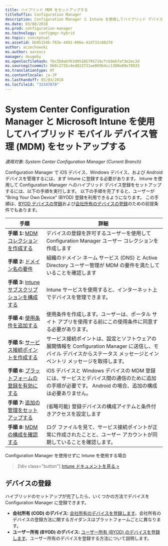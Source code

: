 ```yaml
---
title: ハイブリッド MDM をセットアップする
titleSuffix: Configuration Manager
description: Configuration Manager と Intune を使用してハイブリッド デバイス登録をセットアップします。
ms.date: 03/08/2018
ms.prod: configuration-manager
ms.technology: configmgr-hybrid
ms.topic: conceptual
ms.assetid: bb95154b-f63e-4491-896e-41d732c802f8
author: aczechowski
ms.author: aaroncz
manager: dougeby
ms.openlocfilehash: fbc5b9abf63d95185795716cfcb9ebfaf3e2ec3d
ms.sourcegitcommit: 0b0c2735c4ed822731ae069b4cc1380e89e78933
ms.translationtype: HT
ms.contentlocale: ja-JP
ms.lasthandoff: 05/03/2018
ms.locfileid: "32347078"
---
```

# <a name="setup-hybrid-mobile-device-management-mdm-with-system-center-configuration-manager-and-microsoft-intune"></a>System Center Configuration Manager と Microsoft Intune を使用してハイブリッド モバイル デバイス管理 (MDM) をセットアップする

*適用対象: System Center Configuration Manager (Current Branch)*


Configuration Manager で iOS デバイス、Windows デバイス、および Android デバイスを管理するには、まず Intune に登録する必要があります。 Intune を使用して Configuration Manager へのハイブリッド デバイス登録をセットアップするには、以下の手順を実行します。 以下の手順を完了すると、ユーザーが "Bring Your Own Device" (BYOD) 登録を利用できるようになります。 この手順は、[BYOD デバイスの登録](enroll-hybrid-ios-mac.md)および[会社所有のデバイスの登録](enroll-company-owned-devices.md)のための前提条件でもあります。

 |手順|詳細|  
 |-----------|-------------|  
 |**手順 1:** [MDM コレクションを作成する](create-mdm-collection.md)|デバイスの登録を許可するユーザーを使用して Configuration Manager ユーザー コレクションを作成します|  
 |**手順 2:** [ドメイン名の要件](confirm-dns.md)|組織のドメイン ネーム サービス (DNS) と Active Directory ユーザー管理が MDM の要件を満たしていることを確認します|
 |**手順 3:** [Intune サブスクリプションを構成する](configure-intune-subscription.md)|Intune サービスを使用すると、インターネット上でデバイスを管理できます。|  
 |**手順 4:** [使用条件を追加する](terms-and-conditions.md)| 使用条件を作成します。ユーザーは、ポータル サイト アプリを使用する前にこの使用条件に同意する必要があります。|
 |**手順 5:** [サービス接続ポイントを作成する](create-service-connection-point.md)|サービス接続ポイントは、設定とソフトウェアの展開情報を Configuration Manager に送信し、モバイル デバイスからステータス メッセージとインベントリ メッセージを取得します。 |  
 |**手順 6:** [プラットフォームの登録を有効にする](enable-platform-enrollment.md)|iOS デバイスと Windows デバイスの MDM 登録には、サービスとデバイス間の通信のために追加の手順が必要です。 Android の場合、追加の構成は必要ありません。|  
 |**手順 7:** [追加の管理をセットアップする](set-up-additional-management.md)|(省略可能) 登録デバイスの構成アイテムと条件付きアクセスを設定します|
 |**手順 8:** [MDM の構成を確認する](verify-mdm-configuration.md)|ログ ファイルを見て、サービス接続ポイントが正常に作成されたことと、ユーザー アカウントが同期していることを確認します。|

Configuration Manager を使用せずに Intune を使用する場合
> [!div class="button"]
[Intune ドキュメントを見る >](https://docs.microsoft.com/intune/deploy-use/enroll-devices-in-microsoft-intune)


## <a name="enroll-devices"></a>デバイスの登録
ハイブリッドのセットアップが完了したら、いくつかの方法でデバイスを Configuration Manager に登録できます。
- **会社所有 (COD) のデバイス:** [会社所有のデバイスを登録します](enroll-company-owned-devices.md)。会社所有のデバイスの登録方法に関するガイダンスはプラットフォームごとに異なります。
- **ユーザー所有 (BYOD) のデバイス:** [ユーザー所有 (BYOD) のデバイスを登録します](enroll-hybrid-ios-mac.md)。ユーザー所有のデバイスを登録する方法について説明します。
